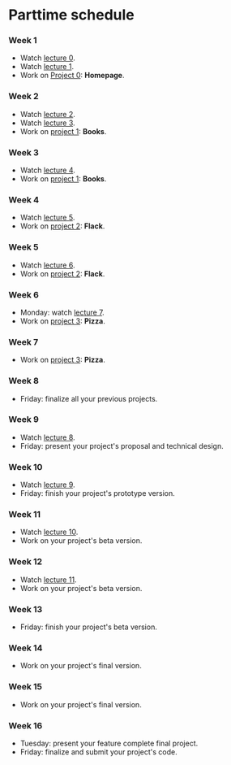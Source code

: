# Parttime schedule

### Week 1

- Watch [lecture 0](/lectures/lecture-0).
- Watch [lecture 1](/lectures/lecture-1).
- Work on [Project 0](/projects/project-0): **Homepage**.

### Week 2

- Watch [lecture 2](/lectures/lecture-2).
- Watch [lecture 3](/lectures/lecture-3).
- Work on [project 1](/projects/project-1): **Books**.

### Week 3

- Watch [lecture 4](/lectures/lecture-4).
- Work on [project 1](/projects/project-1): **Books**.

### Week 4

- Watch [lecture 5](/lectures/lecture-5).
- Work on [project 2](/projects/project-2): **Flack**.

### Week 5

- Watch [lecture 6](/lectures/lecture-6).
- Work on [project 2](/projects/project-2): **Flack**.

### Week 6

- Monday: watch [lecture 7](/lectures/lecture-7).
- Work on [project 3](/projects/project-3): **Pizza**.

### Week 7

- Work on [project 3](/projects/project-3): **Pizza**.

### Week 8

- Friday: finalize all your previous projects.

### Week 9

- Watch [lecture 8](/lectures/lecture-8).
- Friday: present your project's proposal and technical design.

### Week 10

- Watch [lecture 9](/lectures/lecture-9).
- Friday: finish your project's prototype version.

### Week 11

- Watch [lecture 10](/lectures/lecture-10).
- Work on your project's beta version.

### Week 12

- Watch [lecture 11](/lectures/lecture-11).
- Work on your project's beta version.

### Week 13

- Friday: finish your project's beta version.

### Week 14

- Work on your project's final version.

### Week 15

- Work on your project's final version.

### Week 16

- Tuesday: present your feature complete final project.
- Friday: finalize and submit your project's code.

